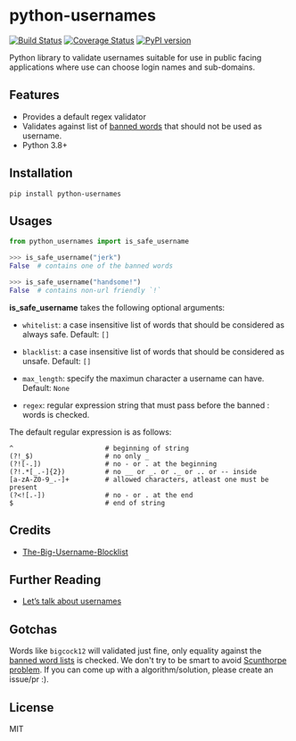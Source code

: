 # python-usernames

[![Build
Status](https://travis-ci.org/theskumar/python-usernames.svg?branch=v0.1.0)](https://travis-ci.org/theskumar/python-usernames)
[![Coverage
Status](https://coveralls.io/repos/theskumar/python-usernames/badge.svg?branch=master&service=github)](https://coveralls.io/github/theskumar/python-usernames?branch=master)
[![PyPI
version](https://badge.fury.io/py/python-usernames.svg)](http://badge.fury.io/py/python-usernames)

Python library to validate usernames suitable for use in public facing
applications where use can choose login names and sub-domains.

## Features

-   Provides a default regex validator
-   Validates against list of [banned
    words](https://github.com/theskumar/python-usernames/blob/master/usernames/reserved_words.py)
    that should not be used as username.
-   Python 3.8+

## Installation

    pip install python-usernames

## Usages

```python
from python_usernames import is_safe_username

>>> is_safe_username("jerk")
False  # contains one of the banned words

>>> is_safe_username("handsome!")
False  # contains non-url friendly `!`
```

**is\_safe\_username** takes the following optional arguments:

-   `whitelist`: a case insensitive list of words that should be
    considered as always safe. Default: `[]`
-   `blacklist`: a case insensitive list of words that should be
    considered as unsafe. Default: `[]`
-   `max_length`: specify the maximun character a username can have.
    Default: `None`

- `regex`: regular expression string that must pass before the banned
:   words is checked.

The default regular expression is as follows:

    ^                       # beginning of string
    (?!_$)                  # no only _
    (?![-.])                # no - or . at the beginning
    (?!.*[_.-]{2})          # no __ or _. or ._ or .. or -- inside
    [a-zA-Z0-9_.-]+         # allowed characters, atleast one must be present
    (?<![.-])               # no - or . at the end
    $                       # end of string

## Credits

- [The-Big-Username-Blocklist](https://github.com/marteinn/The-Big-Username-Blocklist)

## Further Reading

-   [Let’s talk about
    usernames](https://www.b-list.org/weblog/2018/feb/11/usernames/)

## Gotchas

Words like `bigcock12` will validated just fine, only equality against
the [banned word
lists](https://github.com/theskumar/python-usernames/blob/master/usernames/reserved_words.py)
is checked. We don't try to be smart to avoid [Scunthorpe
problem](https://en.wikipedia.org/wiki/Scunthorpe_problem). If you can
come up with a algorithm/solution, please create an issue/pr :).

## License

MIT
